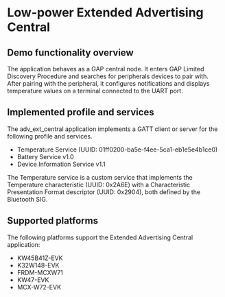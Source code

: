 # Low-power Extended Advertising Central

## Demo functionality overview
The application behaves as a GAP central node. It enters GAP Limited Discovery Procedure and searches
for peripherals devices to pair with. After pairing with the peripheral, it configures notifications and displays
temperature values on a terminal connected to the UART port.

## Implemented profile and services
The adv_ext_central application implements a GATT client or server for the following profile and services.
- Temperature Service (UUID: 01ff0200-ba5e-f4ee-5ca1-eb1e5e4b1ce0)
- Battery Service v1.0
- Device Information Service v1.1

The Temperature service is a custom service that implements the Temperature characteristic (UUID: 0x2A6E)
with a Characteristic Presentation Format descriptor (UUID: 0x2904), both defined by the Bluetooth SIG.

## Supported platforms
The following platforms support the Extended Advertising Central application:
- KW45B41Z-EVK
- K32W148-EVK
- FRDM-MCXW71
- KW47-EVK
- MCX-W72-EVK